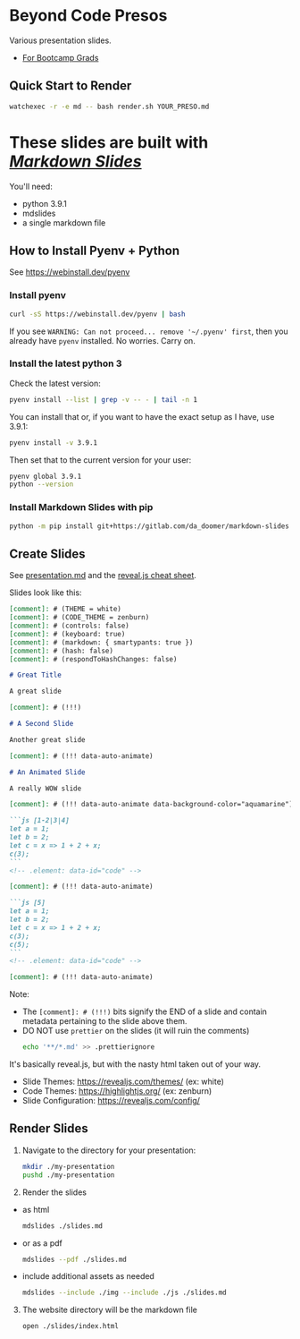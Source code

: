 # Beyond Code Presos

Various presentation slides.

- [For Bootcamp Grads](./bootcamp-grads/)

## Quick Start to Render

```bash
watchexec -r -e md -- bash render.sh YOUR_PRESO.md
```

# These slides are built with [_Markdown Slides_][mds]

[mds]: https://github.com/dadoomer/markdown-slides

You'll need:

- python 3.9.1
- mdslides
- a single markdown file

## How to Install Pyenv + Python

See https://webinstall.dev/pyenv

### Install pyenv

```bash
curl -sS https://webinstall.dev/pyenv | bash
```

If you see `WARNING: Can not proceed... remove '~/.pyenv' first`, then you already have `pyenv` installed. No worries. Carry on.

### Install the latest python 3

Check the latest version:

```bash
pyenv install --list | grep -v -- - | tail -n 1
```

You can install that or, if you want to have the exact setup as I have, use 3.9.1:

```bash
pyenv install -v 3.9.1
```

Then set that to the current version for your user:

```bash
pyenv global 3.9.1
python --version
```

### Install Markdown Slides with pip

```bash
python -m pip install git+https://gitlab.com/da_doomer/markdown-slides.git
```

## Create Slides

See [presentation.md](https://github.com/dadoomer/markdown-slides/blob/master/example/presentation.md) and the [reveal.js cheat sheet](https://revealjs.com/markdown/).

Slides look like this:

````md
[comment]: # (THEME = white)
[comment]: # (CODE_THEME = zenburn)
[comment]: # (controls: false)
[comment]: # (keyboard: true)
[comment]: # (markdown: { smartypants: true })
[comment]: # (hash: false)
[comment]: # (respondToHashChanges: false)

# Great Title

A great slide

[comment]: # (!!!)

# A Second Slide

Another great slide

[comment]: # (!!! data-auto-animate)

# An Animated Slide

A really WOW slide

[comment]: # (!!! data-auto-animate data-background-color="aquamarine")

```js [1-2|3|4]
let a = 1;
let b = 2;
let c = x => 1 + 2 + x;
c(3);
```
<!-- .element: data-id="code" -->

[comment]: # (!!! data-auto-animate)

```js [5]
let a = 1;
let b = 2;
let c = x => 1 + 2 + x;
c(3);
c(5);
```
<!-- .element: data-id="code" -->

[comment]: # (!!! data-auto-animate)
````

Note:
- The `[comment]: # (!!!)` bits signify the END of a slide and contain metadata pertaining to the slide above them.
- DO NOT use `prettier` on the slides (it will ruin the comments)
   ```bash
   echo '**/*.md' >> .prettierignore
   ```

It's basically reveal.js, but with the nasty html taken out of your way.

- Slide Themes: https://revealjs.com/themes/ (ex: white)
- Code Themes: https://highlightjs.org/ (ex: zenburn)
- Slide Configuration: https://revealjs.com/config/

## Render Slides

1. Navigate to the directory for your presentation:
   ```bash
   mkdir ./my-presentation
   pushd ./my-presentation
   ```
2. Render the slides

- as html
  ```bash
  mdslides ./slides.md
  ```
- or as a pdf
  ```bash
  mdslides --pdf ./slides.md
  ```
- include additional assets as needed
  ```bash
  mdslides --include ./img --include ./js ./slides.md
  ```

3. The website directory will be the markdown file
   ```bash
   open ./slides/index.html
   ```
